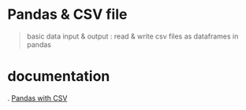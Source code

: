 # Pandas & CSV file 
> basic data input & output : read & write csv files as dataframes in pandas

# documentation 
 . [Pandas with CSV](https://pandas.pydata.org/docs/index.html) 
